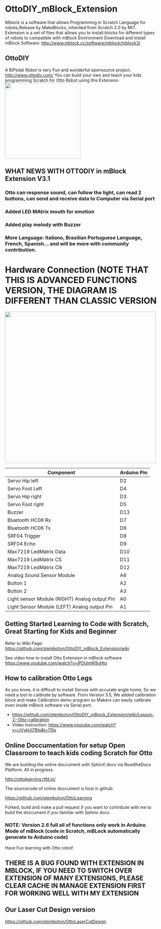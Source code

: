 # OttoDIY_mBlock_Extension
Mblock is a software that allows Programming in Scratch Language for robots,Release by MakeBlocks, inherited from Scratch 2.0 by MIT. Extension is a set of files that allows you to install blocks for different types of robots to compatible with mBlock Environment
Download and install mBlock Software: http://www.mblock.cc/software/mblock/mblock3/

## OttoDIY 
   A BiPedal Robot is very Fun and wonderful opensource project. http://www.ottodiy.com/
   You can build your own and teach your kids programming Scratch for Otto Robot using this Extension 
   <img src="https://github.com/stembotvn/OttoDIY_mBlock_Extension/blob/master/media/Otto.png" width="250" align="center">

## WHAT NEWS WITH OTTODIY in mBlock Extension V3.1
   ### Otto can response sound, can follow the light, can read 2 buttons, can send and receive data to Computer via Serial port   
   ### Added LED MAtrix mouth for emotion 
   ### Added play melody with Buzzer
   ### More Language: Italiano, Brasilian Portuguese Language, French, Spanish... and will be more with community contribution. 
   
# Hardware Connection (NOTE THAT THIS IS ADVANCED FUNCTIONS VERSION, THE DIAGRAM IS DIFFERENT THAN CLASSIC VERSION
<img src="https://github.com/stembotvn/OttoDIY_mBlock_Extension/blob/master/media/connection.png" width="500" align="center">

 |  Component             | Arduino Pin |
 | --- | --- |
 |  Servo Hip left        | D2          |
 |  Servo Foot Left       | D4          |
 |  Servo Hip right       | D3          |
 |  Servo Foot right| D5|
 |  Buzzer          | D13|
 |Bluetooth HC06 Rx | D7|
 |Bluetooth HC06 Tx | D6|
 |SRF04 Trigger     | D8|
 |SRF04 Echo        | D9|
 |Max7219 LedMatrix Data | D10|
 |Max7219 LedMatrix CS   | D11|
 |Max7219 LedMatrix Clk  | D12|
 |Analog Sound Sensor Module|A6|
 |Button 1                  |A2|
 |Button 2                  |A3|
 |Light sensor Module (RIGHT) Analog output Pin|A0|
 |Light Sensor Module (LEFT) Analog output Pin|A1|

## Getting Started Learning to Code with Scratch, Great Starting for Kids and Beginner
   Refer to Wiki Page: https://github.com/stembotvn/OttoDIY_mBlock_Extension/wiki 
   
   See video how to install Otto Extension in mBlock software
   https://www.youtube.com/watch?v=lPDUmW9uHto
   
## How to calibration Otto Legs
As you know, it is difficult to install Servos with accurate angle home, So we need a tool to calibrate by software. 
From Version 3.5, We added calibration block and make Calibration demo program so Makers can easily calibrate even inside mBlock software via Serial port. 
- https://github.com/stembotvn/OttoDIY_mBlock_Extension/wiki/Lesson-2:-Otto-calibration
- Video instruction: https://www.youtube.com/watch?v=iJVykUi7Bts&t=115s

## Online Doccumentation for setup Open Classroom to teach kids coding Scratch for Otto
We are building the online doccument with SphinX docs via ReadtheDocs Platform. All in progress. 

http://ottolearning.rtfd.io/

The sourcecode of online doccument is host in github:

https://github.com/stembotvn/OttoLearning

Forked, build and make a pull request if you want to contribute with me to build the doccument if you familiar with Sphinx docs. 


### NOTE: Version 2.6 full all of functions only work in Arduino Mode of mBlock (code in Scratch, mBLock automatically generate to Arduino code)
Have Fun learning with Otto robot!

## THERE IS A BUG FOUND WITH EXTENSION IN MBLOCK, IF YOU NEED TO SWITCH OVER EXTENSION OF MANY EXTENSIONS, PLEASE CLEAR CACHE IN MANAGE EXTENSION FIRST FOR WORKING WELL WITH MY EXTENSION

## Our Laser Cut Design version 
   https://github.com/stembotvn/OttoLaserCutDesign
    
